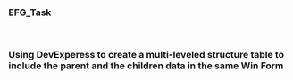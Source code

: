 ﻿<h3> EFG_Task </h3> 
 <br>
<h3> Using DevExperess to create a multi-leveled structure table to include the parent and the children data in the same Win Form </h3>
<br>


